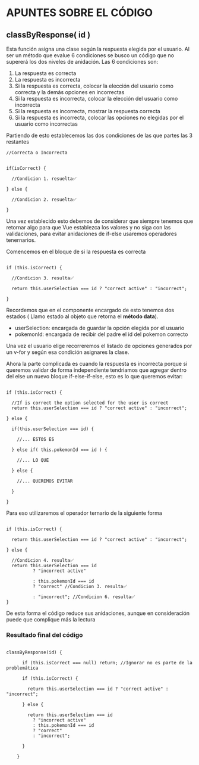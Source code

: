 # APUNTES SOBRE EL CÓDIGO

## **classByResponse( id )**

Esta función asigna una clase según la respuesta elegida por el usuario. Al ser un método que evalue 6 condiciones se busco un código que no supererá los dos niveles de anidación. Las 6 condiciones son:

1. La respuesta es correcta
2. La respuesta es incorrecta
3. Si la respuesta es correcta, colocar la elección del usuario como correcta y la demás opciones en incorrectas
4. Si la respuesta es incorrecta, colocar la elección del usuario como incorrecta
5. Si la respuesta es incorrecta, mostrar la respuesta correcta
6. Si la respuesta es incorrecta, colocar las opciones no elegidas por el usuario como incorrectas

Partiendo de esto establecemos las dos condiciones de las que partes las 3 restantes

```
//Correcta o Incorrecta


if(isCorrect) {

  //Condicion 1. resuelta✅

} else {

  //Condicion 2. resuelta✅

}

```

Una vez establecido esto debemos de considerar que siempre tenemos que retornar algo para que Vue establezca los valores y no siga con las validaciones, para evitar anidaciones de if-else usaremos operadores tenernarios.

Comencemos en el bloque de si la respuesta es correcta

```

if (this.isCorrect) {

  //Condicion 3. resulta✅

  return this.userSelection === id ? "correct active" : "incorrect";

}

```

Recordemos que en el componente encargado de esto tenemos dos estados ( Llamo estado al objeto que retorna el **método data**).

- userSelection: encargada de guardar la opción elegida por el usuario
- pokemonId: encargada de recibir del padre el id del pokemon correcto

Una vez el usuario elige recorreremos el listado de opciones generados por un v-for y según esa condición asignares la clase.

Ahora la parte complicada es cuando la respuesta es incorrecta porque si queremos validar de forma independiente tendriamos que agregar dentro del else un nuevo bloque if-else-if-else, esto es lo que queremos evitar:

```

if (this.isCorrect) {

  //If is correct the option selected for the user is correct
  return this.userSelection === id ? "correct active" : "incorrect";

} else {

  if(this.userSelection === id) {

    //... ESTOS ES

  } else if( this.pokemonId === id ) {

    //... LO QUE

  } else {

    //... QUEREMOS EVITAR

  }

}

```

Para eso utilizaremos el operador ternario de la siguiente forma

```

if (this.isCorrect) {

  return this.userSelection === id ? "correct active" : "incorrect";

} else {

  //Condicion 4. resulta✅
  return this.userSelection === id
          ? "incorrect active"

          : this.pokemonId === id
          ? "correct" //Condicion 3. resulta✅

          : "incorrect"; //Condicion 6. resulta✅
}

```

De esta forma el código reduce sus anidaciones, aunque en consideración puede que complique más la lectura

### **Resultado final del código**

```

classByResponse(id) {

      if (this.isCorrect === null) return; //Ignorar no es parte de la problemática

      if (this.isCorrect) {

        return this.userSelection === id ? "correct active" : "incorrect";

      } else {

        return this.userSelection === id
          ? "incorrect active"
          : this.pokemonId === id
          ? "correct"
          : "incorrect";

      }

    }

```
